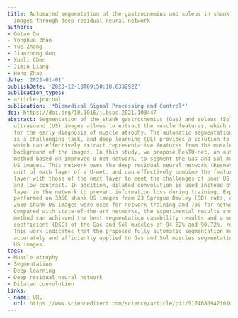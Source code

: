 ```yaml
---
title: Automated segmentation of the gastrocnemius and soleus in shank ultrasound
  images through deep residual neural network
authors:
- Getao Du
- Yonghua Zhan
- Yue Zhang
- Jianzhong Guo
- Xueli Chen
- Jimin Liang
- Heng Zhao
date: '2022-01-01'
publishDate: '2023-12-18T09:50:18.633292Z'
publication_types:
- article-journal
publication: '*Biomedical Signal Processing and Control*'
doi: https://doi.org/10.1016/j.bspc.2021.103447
abstract: Segmentation of the shank gastrocnemius (Gas) and soleus (Sol) muscles in
  ultrasound (US) images allows to extract the muscle features, which are important
  for the early diagnosis of muscle atrophy. The automatic segmentation of the muscles
  is a challenging task, and deep learning (DL) provides a solution to this problem,
  which can effectively extract representative features from the muscle regions and
  background of the images. In this study, we propose ResTU-net, an automatic segmentation
  method based on improved U-net network, to segment the Gas and Sol muscles in shank
  US images. This network uses the deep residual neural network (Resnet) as the sublayer
  unit of each layer of a U-net, and can effectively combine the features of each
  layer with those of the next layer to meet the challenges of poor US image quality
  and low contrast. In addition, dilated convolution is used instead of the pooling
  layer in the network to prevent information loss during training. Experiments were
  performed on 3350 shank US images from 23 Sprague Dawley (SD) rats, among them,
  2650 shank US images were used for network training and 700 for network validation.
  Compared with state-of-the-art networks, the experimental results show that the
  method can achieved the best segmentation capability results and a mean Dice similarity
  coefficient (DSC) of the Gas and Sol muscles of 94.82% and 90.72%, respectively.
  This work indicates that the proposed fully automatic segmentation method may be
  accurately and efficiently applied to Gas and Sol muscles segmentation in shank
  US images.
tags:
- Muscle atrophy
- Segmentation
- Deep learning
- Deep residual neural network
- Dilated convolution
links:
- name: URL
  url: https://www.sciencedirect.com/science/article/pii/S1746809421010442
---
```

